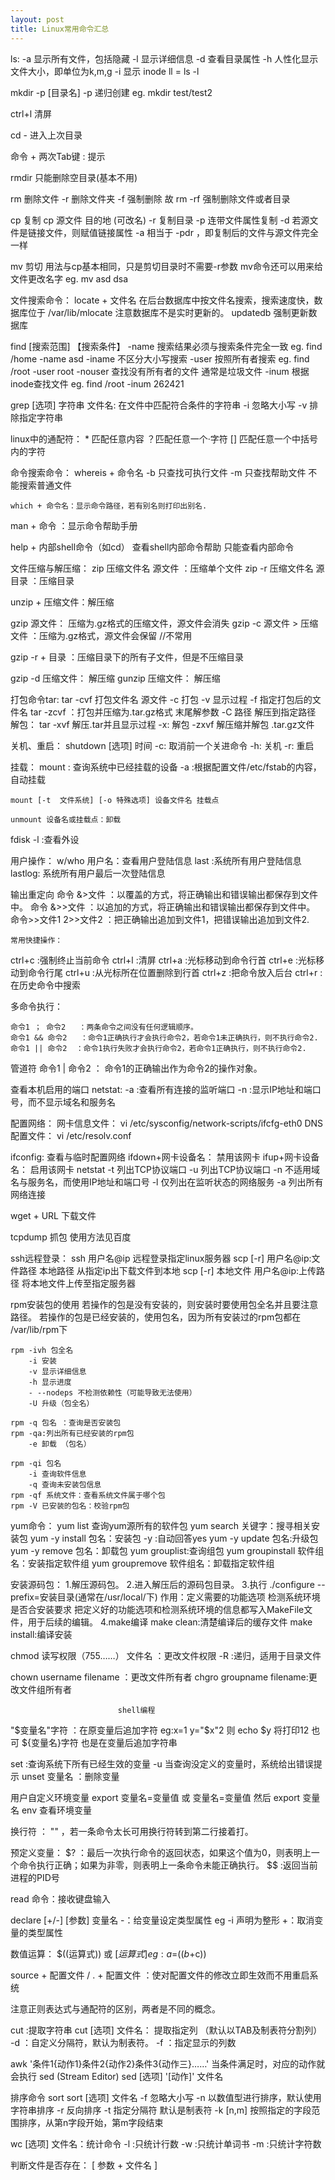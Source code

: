 ```yaml
---
layout: post
title: Linux常用命令汇总
---
```

ls:
	-a 显示所有文件，包括隐藏
	-l 显示详细信息
	-d 查看目录属性
	-h 人性化显示文件大小，即单位为k,m,g
	-i 显示 inode
ll = ls -l

mkdir -p [目录名]
	-p 递归创建 eg. mkdir test/test2

ctrl+l 清屏

cd - 进入上次目录

命令 + 两次Tab键 : 提示

rmdir 只能删除空目录(基本不用)

rm 删除文件
	-r 删除文件夹
	-f 强制删除   故 rm -rf 强制删除文件或者目录

cp 复制  cp  源文件  目的地 (可改名)
	-r 复制目录
	-p 连带文件属性复制
	-d 若源文件是链接文件，则赋值链接属性
	-a 相当于 -pdr ，即复制后的文件与源文件完全一样

 mv 剪切 用法与cp基本相同，只是剪切目录时不需要-r参数
 	mv命令还可以用来给文件更改名字  eg. mv asd dsa

文件搜索命令：
locate + 文件名
	在后台数据库中按文件名搜索，搜索速度快，数据库位于  /var/lib/mlocate
	注意数据库不是实时更新的。
	updatedb  强制更新数据库

find [搜索范围] 【搜索条件】
	-name  搜索结果必须与搜索条件完全一致  eg. find /home -name asd
	-iname 不区分大小写搜索
	-user 按照所有者搜索  eg. find /root -user root
	-nouser 查找没有所有者的文件 通常是垃圾文件
	-inum 根据inode查找文件 eg. find /root -inum 262421

grep [选项] 字符串 文件名: 在文件中匹配符合条件的字符串
	-i 忽略大小写
	-v 排除指定字符串

linux中的通配符：
	* 匹配任意内容
	？匹配任意一个·字符
	[] 匹配任意一个中括号内的字符

命令搜索命令：
	whereis + 命令名
	-b 只查找可执行文件
	-m 只查找帮助文件
	不能搜索普通文件

	which + 命令名：显示命令路径，若有别名则打印出别名.

man + 命令 ：显示命令帮助手册

help + 内部shell命令（如cd）  查看shell内部命令帮助  只能查看内部命令


文件压缩与解压缩：
zip  压缩文件名 源文件 ：压缩单个文件
zip -r 压缩文件名 源目录 ：压缩目录

unzip + 压缩文件：解压缩

gzip 源文件： 压缩为.gz格式的压缩文件，源文件会消失
gzip -c 源文件  > 压缩文件 ：压缩为.gz格式，源文件会保留  //不常用

gzip -r + 目录 ：压缩目录下的所有子文件，但是不压缩目录

gzip -d 压缩文件： 解压缩
gunzip 压缩文件： 解压缩

打包命令tar:
	tar -cvf 打包文件名 源文件
		-c 打包
		-v 显示过程
		-f 指定打包后的文件名
	tar -zcvf 
		：打包并压缩为.tar.gz格式
		末尾解参数 -C 路径  解压到指定路径
解包：
	tar -xvf 解压.tar并且显示过程
		-x: 解包
		-zxvf 解压缩并解包 .tar.gz文件

关机、重启：
	shutdown [选项] 时间
		-c: 取消前一个关进命令
		-h: 关机
		-r: 重启

挂载：
	mount : 查询系统中已经挂载的设备
	-a :根据配置文件/etc/fstab的内容，自动挂载

	mount [-t  文件系统] [-o 特殊选项] 设备文件名 挂载点

	unmount 设备名或挂载点：卸载
fdisk -l :查看外设

用户操作：
	w/who 用户名：查看用户登陆信息
	last :系统所有用户登陆信息
	lastlog: 系统所有用户最后一次登陆信息


输出重定向
	命令 &>文件 ：以覆盖的方式，将正确输出和错误输出都保存到文件中。
	命令 &>>文件 ：以追加的方式，将正确输出和错误输出都保存到文件中。
	命令>>文件1 2>>文件2 ：把正确输出追加到文件1，把错误输出追加到文件2.

	常用快捷操作： 
ctrl+c :强制终止当前命令 
ctrl+l :清屏 
ctrl+a :光标移动到命令行首 
ctrl+e :光标移动到命令行尾 
ctrl+u :从光标所在位置删除到行首 
ctrl+z :把命令放入后台 
ctrl+r :在历史命令中搜索

多命令执行：

	命令1 ； 命令2   ：两条命令之间没有任何逻辑顺序。
	命令1 && 命令2   ：命令1正确执行才会执行命令2，若命令1未正确执行，则不执行命令2.
	命令1 || 命令2	：命令1执行失败才会执行命令2，若命令1正确执行，则不执行命令2.


管道符
	命令1 | 命令2   ： 命令1的正确输出作为命令2的操作对象。


查看本机启用的端口
	netstat:
		-a :查看所有连接的监听端口
		-n  :显示IP地址和端口号，而不显示域名和服务名

配置网络：
网卡信息文件： vi /etc/sysconfig/network-scripts/ifcfg-eth0
DNS配置文件：	 vi /etc/resolv.conf

ifconfig:	查看与临时配置网络
ifdown+网卡设备名：	禁用该网卡
ifup+网卡设备名：		启用该网卡
netstat 
	-t 列出TCP协议端口
	-u 列出TCP协议端口
	-n 不适用域名与服务名，而使用IP地址和端口号 
	-l 仅列出在监听状态的网络服务
	-a 列出所有网络连接

wget + URL 下载文件

tcpdump 抓包  使用方法见百度

ssh远程登录：
	ssh 用户名@ip  远程登录指定linux服务器
	scp [-r] 用户名@ip:文件路径  本地路径    从指定ip出下载文件到本地 
	scp [-r] 本地文件 用户名@ip:上传路径   将本地文件上传至指定服务器


rpm安装包的使用
	若操作的包是没有安装的，则安装时要使用包全名并且要注意路径。
	若操作的包是已经安装的，使用包名，因为所有安装过的rpm包都在 /var/lib/rpm下

	rpm -ivh 包全名
		-i 安装
		-v 显示详细信息
		-h 显示进度
		- --nodeps 不检测依赖性（可能导致无法使用）
		-U 升级（包全名）

	rpm -q 包名 ：查询是否安装包
	rpm -qa:列出所有已经安装的rpm包
		-e 卸载 （包名）

	rpm -qi 包名
		-i 查询软件信息
		-q 查询未安装包信息
	rpm -qf 系统文件：查看系统文件属于哪个包
	rpm -V 已安装的包名：校验rpm包


yum命令：
	yum list  查询yum源所有的软件包
	yum search 关键字：搜寻相关安装包
	yum -y install 包名：安装包
		-y :自动回答yes
	yum -y update 包名:升级包
	yum -y remove 包名：卸载包
	yum grouplist:查询组包
	yum groupinstall 软件组名：安装指定软件组
	yum groupremove 软件组名：卸载指定软件组


安装源码包：
	1.解压源码包。
	2.进入解压后的源码包目录。
	3.执行 ./configure --prefix=安装目录(通常在/usr/local/下) 
		作用：定义需要的功能选项
			检测系统环境是否合安装要求
			把定义好的功能选项和检测系统环境的信息都写入MakeFile文件，用于后续的编辑。
	4.make编译
		make clean:清楚编译后的缓存文件
		make install:编译安装

chmod  读写权限（755……） 文件名 ：更改文件权限
	-R :递归，适用于目录文件

chown username filename ：更改文件所有者
chgro groupname filename:更改文件组所有者



							shell编程
"$变量名"字符 ：在原变量后追加字符	
	eg:x=1
		y="$x"2
		则 echo $y   将打印12
	也可  ${变量名}字符    也是在变量后追加字符串

set :查询系统下所有已经生效的变量
	-u 当查询没定义的变量时，系统给出错误提示
unset 变量名 ：删除变量

用户自定义环境变量
	export 变量名=变量值 或 变量名=变量值 然后 export 变量名
env 查看环境变量

换行符 ： "\"   ，若一条命令太长可用换行符转到第二行接着打。


预定义变量：
	$? ：最后一次执行命令的返回状态，如果这个值为0，则表明上一个命令执行正确；如果为非零，则表明上一条命令未能正确执行。
	$$ :返回当前进程的PID号

read 命令：接收键盘输入

declare [+/-] [参数] 变量名
	-：给变量设定类型属性		eg -i  声明为整形
	+：取消变量的类型属性

数值运算：
	$((运算式)) 或 $[运算式]   eg: a=$(($b+$c))

source + 配置文件 /   . + 配置文件 ：使对配置文件的修改立即生效而不用重启系统


注意正则表达式与通配符的区别，两者是不同的概念。


cut :提取字符串
	cut [选项] 文件名： 提取指定列 （默认以TAB及制表符分割列）
		-d ：自定义分隔符，默认为制表符。
		-f ：指定显示的列数

awk   '条件1{动作1}条件2{动作2}条件3{动作三}……'
	当条件满足时，对应的动作就会执行
sed (Stream Editor)
	sed [选项] '[动作]' 文件名

排序命令 sort
	sort [选项] 文件名
		-f 忽略大小写
		-n 以数值型进行排序，默认使用字符串排序
		-r 反向排序
		-t 指定分隔符 默认是制表符
		-k [n,m] 按照指定的字段范围排序，从第n字段开始，第m字段结束

wc [选项] 文件名：统计命令
	-l :只统计行数
	-w :只统计单词书
	-m :只统计字符数


判断文件是否存在：
  [ 参数 + 文件名 ]	
